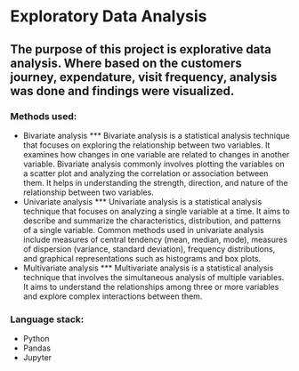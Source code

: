 # Exploratory Data Analysis


## The purpose of this project is explorative data analysis. Where based on the customers journey, expendature, visit frequency, analysis was done and findings were visualized. 


### Methods used:
* Bivariate analysis
*** Bivariate analysis is a statistical analysis technique that focuses on exploring the relationship between two variables. It examines how changes in one variable are related to changes in another variable. Bivariate analysis commonly involves plotting the variables on a scatter plot and analyzing the correlation or association between them. It helps in understanding the strength, direction, and nature of the relationship between two variables.
* Univariate analysis
*** Univariate analysis is a statistical analysis technique that focuses on analyzing a single variable at a time. It aims to describe and summarize the characteristics, distribution, and patterns of a single variable. Common methods used in univariate analysis include measures of central tendency (mean, median, mode), measures of dispersion (variance, standard deviation), frequency distributions, and graphical representations such as histograms and box plots. 
* Multivariate analysis
*** Multivariate analysis is a statistical analysis technique that involves the simultaneous analysis of multiple variables. It aims to understand the relationships among three or more variables and explore complex interactions between them.

### Language stack:
* Python
* Pandas
* Jupyter
